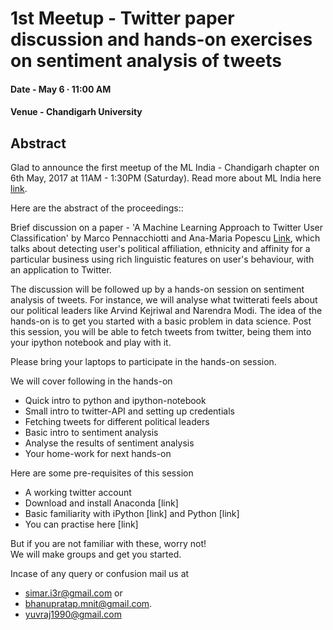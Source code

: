 # 1st Meetup - Twitter paper discussion and hands-on exercises on sentiment analysis of tweets
#### Date - May 6 · 11:00 AM
#### Venue - Chandigarh University

## Abstract

Glad to announce the first meetup of the ML India - Chandigarh chapter on 6th May, 2017 at 11AM - 1:30PM (Saturday). Read more about ML India here [link](http://ml-india.org/).


Here are the abstract of the proceedings::

Brief discussion on a paper -  'A Machine Learning Approach to Twitter User Classification' by Marco Pennacchiotti and Ana-Maria Popescu [Link](http://www.aaai.org/ocs/index.php/ICWSM/ICWSM11/paper/view/2886/3262), which talks about detecting user's political affiliation, ethnicity and affinity for a particular business using rich linguistic features on user's behaviour, with an application to Twitter.


The discussion will be followed up by a hands-on session on sentiment analysis of tweets. For instance, we will analyse what twitterati feels about our political leaders like Arvind Kejriwal and Narendra Modi. The idea of the hands-on is to get you started with a basic problem in data science. Post this session, you will be able to fetch tweets from twitter, being them into your ipython notebook and play with it.

Please bring your laptops to participate in the hands-on session.

We will cover following in the hands-on

* Quick intro to python and ipython-notebook  
* Small intro to twitter-API and setting up credentials  
* Fetching tweets for different political leaders  
* Basic intro to sentiment analysis  
* Analyse the results of sentiment analysis  
* Your home-work for next hands-on

Here are some pre-requisites of this session

* A working twitter account  
* Download and install Anaconda [link]  
* Basic familiarity with iPython [link] and Python [link]  
* You can practise here [link]


But if you are not familiar with these, worry not!  
We will make groups and get you started.

Incase of any query or confusion mail us at  
* simar.i3r@gmail.com or 
* bhanupratap.mnit@gmail.com. 
* yuvraj1990@gmail.com




